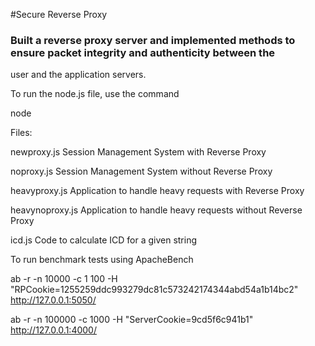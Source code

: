 #Secure Reverse Proxy
### Built a reverse proxy server and implemented methods to ensure packet integrity and authenticity between the
user and the application servers.


To run the node.js file, use the command

node <filename>

Files:

newproxy.js
Session Management System with Reverse Proxy

noproxy.js
Session Management System without Reverse Proxy

heavyproxy.js
Application to handle heavy requests with Reverse Proxy

heavynoproxy.js
Application to handle heavy requests without Reverse Proxy

icd.js 
Code to calculate ICD for a given string


>>>>>>>>>>>>>>>>>>>>>>>>>>>>>>>>>>>>>>>>>>>>>>>>>>>>>>>>>>>>>
To run benchmark tests using ApacheBench

ab -r -n 10000 -c 1 100 -H "RPCookie=1255259ddc993279dc81c573242174344abd54a1b14bc2" http://127.0.0.1:5050/

ab -r -n 100000 -c 1000 -H "ServerCookie=9cd5f6c941b1" http://127.0.0.1:4000/
